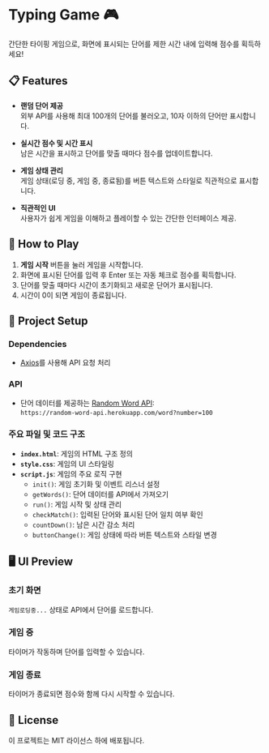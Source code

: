 # Typing Game 🎮

간단한 타이핑 게임으로, 화면에 표시되는 단어를 제한 시간 내에 입력해 점수를 획득하세요!

## 📋 Features

- **랜덤 단어 제공**  
  외부 API를 사용해 최대 100개의 단어를 불러오고, 10자 이하의 단어만 표시합니다.

- **실시간 점수 및 시간 표시**  
  남은 시간을 표시하고 단어를 맞출 때마다 점수를 업데이트합니다.

- **게임 상태 관리**  
  게임 상태(로딩 중, 게임 중, 종료됨)를 버튼 텍스트와 스타일로 직관적으로 표시합니다.

- **직관적인 UI**  
  사용자가 쉽게 게임을 이해하고 플레이할 수 있는 간단한 인터페이스 제공.

## 🚀 How to Play

1. **게임 시작** 버튼을 눌러 게임을 시작합니다.
2. 화면에 표시된 단어를 입력 후 Enter 또는 자동 체크로 점수를 획득합니다.
3. 단어를 맞출 때마다 시간이 초기화되고 새로운 단어가 표시됩니다.
4. 시간이 0이 되면 게임이 종료됩니다.

## 🔧 Project Setup

### Dependencies

- [Axios](https://axios-http.com/)를 사용해 API 요청 처리

### API

- 단어 데이터를 제공하는 [Random Word API](https://random-word-api.herokuapp.com/):  
  `https://random-word-api.herokuapp.com/word?number=100`

### 주요 파일 및 코드 구조

- **`index.html`**: 게임의 HTML 구조 정의
- **`style.css`**: 게임의 UI 스타일링
- **`script.js`**: 게임의 주요 로직 구현
  - `init()`: 게임 초기화 및 이벤트 리스너 설정
  - `getWords()`: 단어 데이터를 API에서 가져오기
  - `run()`: 게임 시작 및 상태 관리
  - `checkMatch()`: 입력된 단어와 표시된 단어 일치 여부 확인
  - `countDown()`: 남은 시간 감소 처리
  - `buttonChange()`: 게임 상태에 따라 버튼 텍스트와 스타일 변경

## 🖥️ UI Preview

### 초기 화면
`게임로딩중...` 상태로 API에서 단어를 로드합니다.

### 게임 중
타이머가 작동하며 단어를 입력할 수 있습니다.

### 게임 종료
타이머가 종료되면 점수와 함께 다시 시작할 수 있습니다.

## 📝 License

이 프로젝트는 MIT 라이선스 하에 배포됩니다.
